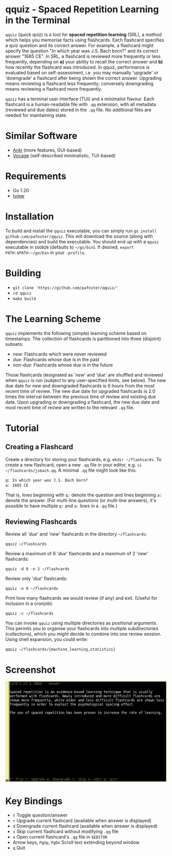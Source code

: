 # qquiz - Spaced Repetition Learning in the Terminal 
`qquiz` (quick quiz) is a tool for **spaced repetition learning** (SRL), a method which helps you memorise facts using flashcards. Each flashcard specifies a quiz question and its correct answer. For example, a flashcard might specify the question "In which year was J.S. Bach born?" and its correct answer "1685 CE". In SRL, a flashcard is reviewed more frequently or less frequently, depending on **a)** your ability to recall the correct answer and **b)** how recently the flashcard was introduced. In qquiz, performance is evaluated based on self-assessment, i.e. you may manually 'upgrade' or 'downgrade' a flashcard after being shown the correct answer. Upgrading means reviewing a flashcard less frequently; conversely downgrading means reviewing a flashcard more frequently.

`qquiz` has a terminal user interface (TUI) and a minimalist flavour. Each flashcard is a human-readable file with `.qq` extension, with all metadata (reviewed and due dates) stored in the `.qq` file. No additional files are needed for maintaining state.

# Similar Software
* [Anki](https://apps.ankiweb.net/) (more features, GUI-based)
* [Vocage](https://github.com/proycon/vocage) (self-described minimalistic, TUI-based)

# Requirements
* Go 1.20
* [tview](https://github.com/rivo/tview)

# Installation
To build and install the `qquiz` executable, you can simply run `go install github.com/pafoster/qquiz`. This will download the source (along with dependencies) and build the executable. You should end up with a `qquiz` executable in `$GOBIN` (defaults to `~/go/bin`). If desired, `export PATH:$PATH:~/go/bin` in your `.profile`.

# Building
* `git clone 'https://github.com/pafoster/qquiz/'`
* `cd qquiz`
* `make build`

# The Learning Scheme
`qquiz` implements the following (simple) learning scheme based on timestamps. The collection of flashcards is partitioned into three (disjoint) subsets:
* *new*: Flashcards which were never reviewed
* *due*: Flashcards whose due is in the past
* *non-due*: Flashcards whose due is in the future

Those flashcards designated as '*new*' and '*due*' are shuffled and reviewed when `qquiz` is run (subject to any user-specified limits, see below). The new due date for new and downgraded flashcards is 6 hours from the most recent time of review. The new due date for upgraded flashcards is 2.0 times the interval between the previous time of review and existing due date. Upon upgrading or downgrading a flashcard, the new due date and most recent time of review are written to the relevant `.qq` file.

# Tutorial
## Creating a Flashcard
Create a directory for storing your flashcards, e.g. `mkdir ~/flashcards`. To create a new flashcard, open a new `.qq` file in your editor, e.g. `vi ~/flashcards/jsbach.qq`. A minimal `.qq` file might look like this:
```
q: In which year was J.S. Bach born?
a: 1685 CE
```
That is, lines beginning with `q:` denote the question and lines beginning `a:` denote the answer. (For multi-line questions (or multi-line answers), it's possible to have multiple `q:` and `a:` lines in a `.qq` file.)

## Reviewing Flashcards
Review all '*due*' and '*new*' flashcards in the directory `~/flashcards`:
```
qquiz ~/flashcards
```
Review a maximum of 8 '*due*' flashcards and a maximum of 2 '*new*' flashcards:
```
qquiz -d 8 -n 2 ~/flashcards
```
Review only '*due*' flashcards:
```
qquiz -n 0 ~/flashcards
```
Print how many flashcards we would review (if any) and exit. (Useful for inclusion in a cronjob):
```
qquiz -c ~/flashcards
```
You can invoke `qquiz` using multiple directories as positional arguments. This permits you to organise your flashcards into multiple subdirectories (collections), which you might decide to combine into one review session. Using shell expansion, you could write:
```
qquiz ~/flashcards/{machine_learning,statistics}
```
# Screenshot
![screenshot](screenshots/qquiz.png)

# Key Bindings
* `t` Toggle question/answer
* `r` Upgrade current flashcard (available when answer is displayed)
* `d` Downgrade current flashcard (available when answer is displayed)
* `s` Skip current flashcard without modifying `.qq` file
* `e` Open current flashcard's `.qq` file in `$EDITOR`
* Arrow keys, `PgUp`, `PgDn` Scroll text extending beyond window
* `q` Quit

